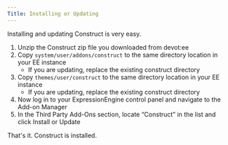```yaml
---
Title: Installing or Updating
---
```


Installing and updating Construct is very easy.

1. Unzip the Construct zip file you downloaded from devot:ee
2. Copy `system/user/addons/construct` to the same directory location in your EE instance
	- If you are updating, replace the existing construct directory
3. Copy `themes/user/construct` to the same directory location in your EE instance
	- If you are updating, replace the existing construct directory
4. Now log in to your ExpressionEngine control panel and navigate to the Add-on Manager
5. In the Third Party Add-Ons section, locate “Construct” in the list and click Install or Update

That's it. Construct is installed.
